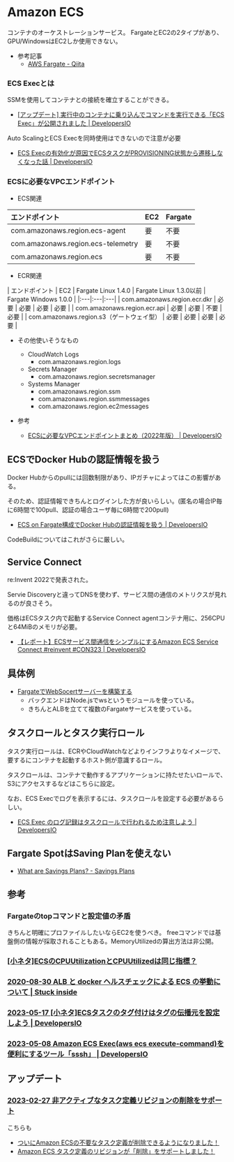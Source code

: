 # Amazon ECS

コンテナのオーケストレーションサービス。
FargateとEC2の2タイプがあり、GPU/WindowsはEC2しか使用できない。

- 参考記事
  - [AWS Fargate - Qiita](https://qiita.com/leomaro7/items/a3edb49d9929dd42cc0d)


### ECS Execとは

SSMを使用してコンテナとの接続を確立することができる。

- [[アップデート] 実行中のコンテナに乗り込んでコマンドを実行できる「ECS Exec」が公開されました | DevelopersIO](https://dev.classmethod.jp/articles/ecs-exec/)

Auto ScalingとECS Execを同時使用はできないので注意が必要
- [ECS Execの有効化が原因でECSタスクがPROVISIONING状態から遷移しなくなった話 | DevelopersIO](https://dev.classmethod.jp/articles/ecs-exec-cant-use-with-asg-capacity-provider/)

### ECSに必要なVPCエンドポイント

- ECS関連

| エンドポイント                     | EC2 | Fargate |
|:---|:---|:---|
| com.amazonaws.region.ecs-agent     | 要  | 不要    |
| com.amazonaws.region.ecs-telemetry | 要  | 不要    |
| com.amazonaws.region.ecs           | 要  | 不要    |

- ECR関連

| エンドポイント                            | EC2  | Fargate Linux 1.4.0 | Fargate Linux 1.3.0以前 | Fargate Windows 1.0.0 |
|:---|:---|:---|
| com.amazonaws.region.ecr.dkr              | 必要 | 必要                | 必要                    | 必要                  |
| com.amazonaws.region.ecr.api              | 必要 | 必要                | 不要                    | 必要                  |
| com.amazonaws.region.s3（ゲートウェイ型） | 必要 | 必要                | 必要                    | 必要                  |

- その他使いそうなもの
  - CloudWatch Logs
    - com.amazonaws.region.logs
  - Secrets Manager
    - com.amazonaws.region.secretsmanager
  - Systems Manager
    - com.amazonaws.region.ssm
    - com.amazonaws.region.ssmmessages
    - com.amazonaws.region.ec2messages

- 参考
  - [ECSに必要なVPCエンドポイントまとめ（2022年版） | DevelopersIO](https://dev.classmethod.jp/articles/vpc-endpoints-for-ecs-2022/)

## ECSでDocker Hubの認証情報を扱う

Docker Hubからのpullには回数制限があり、IPガチャによってはこの影響がある。

そのため、認証情報できちんとログインした方が良いらしい。(匿名の場合IP毎に6時間で100pull、認証の場合ユーザ毎に6時間で200pull)

- [ECS on Fargate構成でDocker Hubの認証情報を扱う | DevelopersIO](https://dev.classmethod.jp/articles/authenticating-with-docker-hub-for-aws-container-services/)

CodeBuildについてはこれがさらに厳しい。

## Service Connect

re:Invent 2022で発表された。

Servie Discoveryと違ってDNSを使わず、サービス間の通信のメトリクスが見れるのが良さそう。

価格はECSタスク内で起動するService Connect agentコンテナ用に、256CPUと64MiBのメモリが必要。

- [【レポート】ECSサービス間通信をシンプルにするAmazon ECS Service Connect #reinvent #CON323 | DevelopersIO](https://dev.classmethod.jp/articles/aws-reinvent-2022-amazon-ecs-service-connect-simplified-interservice-connection/#toc-10)


## 具体例

- [FargateでWebSocertサーバーを構築する](https://dev.classmethod.jp/articles/websocket-alb-fargate/)
  - バックエンドはNode.jsでwsというモジュールを使っている。
  - きちんとALBを立てて複数のFargateサービスを使っている。

## タスクロールとタスク実行ロール

タスク実行ロールは、ECRやCloudWatchなどよりインフラよりなイメージで、要するにコンテナを起動するホスト側が意識するロール。

タスクロールは、コンテナで動作するアプリケーションに持たせたいロールで、S3にアクセスするなどはこちらに設定。

なお、ECS Execでログを表示するには、タスクロールを設定する必要があるらしい。

- [ECS Exec のログ記録はタスクロールで行われるため注意しよう | DevelopersIO](https://dev.classmethod.jp/articles/ecs-exec-use-task-role-for-logging/)

## Fargate SpotはSaving Planを使えない

- [What are Savings Plans? - Savings Plans](https://docs.aws.amazon.com/savingsplans/latest/userguide/what-is-savings-plans.html)

## 参考

### Fargateのtopコマンドと設定値の矛盾

きちんと明確にプロファイルしたいならEC2を使うべき。
freeコマンドでは基盤側の情報が採取されることもある。MemoryUtilizedの算出方法は非公開。

### [[小ネタ]ECSのCPUUtilizationとCPUUtilizedは同じ指標？](https://dev.classmethod.jp/articles/ecs-cpuutilized-vs-cpuutilization/)

### [2020-08-30 ALB と docker ヘルスチェックによる ECS の挙動について | Stuck inside](https://blog.msysh.me/posts/2020/08/behavior_of_ecs_by_alb_and_docker_health_check.html)

### [2023-05-17 [小ネタ]ECSタスクのタグ付けはタグの伝播元を設定しよう | DevelopersIO](https://dev.classmethod.jp/articles/ecs-using-tags/)

### [2023-05-08 Amazon ECS Exec(aws ecs execute-command)を便利にするツール「sssh」 | DevelopersIO](https://dev.classmethod.jp/articles/sssh-ecs-exec-tool/)


## アップデート

### [2023-02-27 非アクティブなタスク定義リビジョンの削除をサポート](https://aws.amazon.com/jp/about-aws/whats-new/2023/02/amazon-ecs-deletion-inactive-task-definition-revisions/)

こちらも
- [ついにAmazon ECSの不要なタスク定義が削除できるようになりました！](https://dev.classmethod.jp/articles/update-amazon-ecs-delete-inactive-task-definition/)
- [Amazon ECS タスク定義のリビジョンが「削除」をサポートしました！](https://dev.classmethod.jp/articles/amazon-ecs-task-definition-deletion/)
